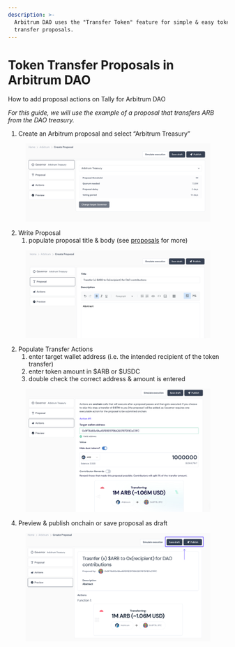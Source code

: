 ```yaml
---
description: >-
  Arbitrum DAO uses the "Transfer Token" feature for simple & easy token
  transfer proposals.
---
```


# Token Transfer Proposals in Arbitrum DAO

How to add proposal actions on Tally for Arbitrum DAO

_For this guide, we will use the example of a proposal that transfers ARB from the DAO treasury._

1. Create an Arbitrum proposal and select “Arbitrum Treasury”

<figure><img src="../.gitbook/assets/Screenshot 2023-12-06 at 9.38.08 PM.png" alt=""><figcaption></figcaption></figure>

2. Write Proposal&#x20;
   1. populate proposal title & body (see [proposals](../knowledge-base/proposals/ "mention") for more)

<figure><img src="../.gitbook/assets/Screenshot 2023-12-06 at 9.39.42 PM.png" alt=""><figcaption></figcaption></figure>

2. Populate Transfer Actions&#x20;
   1. enter target wallet address (i.e. the intended recipient of the token transfer)
   2. enter token amount in $ARB or $USDC
   3. double check the correct address & amount is entered&#x20;

<figure><img src="../.gitbook/assets/Screenshot 2023-12-06 at 9.40.35 PM.png" alt=""><figcaption></figcaption></figure>

4. Preview & publish onchain or save proposal as draft&#x20;

<figure><img src="../.gitbook/assets/Group 212.png" alt=""><figcaption></figcaption></figure>
